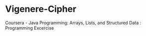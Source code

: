 # Vigenere-Cipher
Coursera - Java Programming: Arrays, Lists, and Structured Data : Programming Excercise
